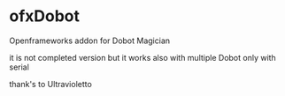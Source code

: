 # ofxDobot
Openframeworks addon for Dobot Magician


it is not completed version but it works also with multiple Dobot only with serial

thank's to Ultravioletto 

